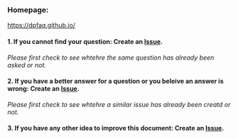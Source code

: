 ### Homepage:
https://dpfaq.github.io/

#### 1. If you cannot find your question: Create an [Issue](https://github.com/dpfaq/dpfaq.github.io/issues/new).

*Please first check to see whtehre the same question has already been asked or not.*

#### 2. If you have a better answer for a question or you beleive an answer is wrong: Create an [Issue](https://github.com/dpfaq/dpfaq.github.io/issues/new).

*Please first check to see whtehre a similar issue has already been creatd or not.*

#### 3. If you have any other idea to improve this document: Create an [Issue](https://github.com/dpfaq/dpfaq.github.io/issues/new).
